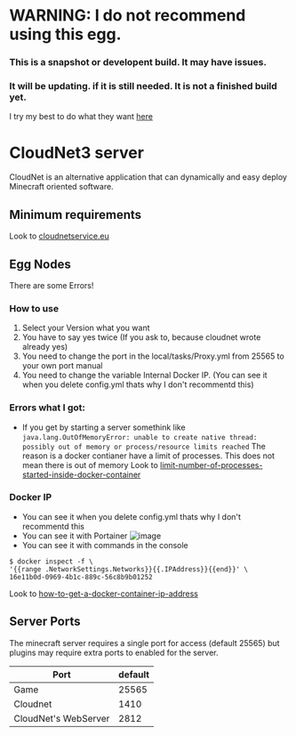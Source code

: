# WARNING: I do not recommend using this egg.
### This is a snapshot or developent build. It may have issues.
### It will be updating. if it is still needed. It is not a finished build yet.
I try my best to do what they want [here](https://github.com/parkervcp/eggs/issues/1245)

# CloudNet3 server
CloudNet is an alternative application that can dynamically and easy deploy Minecraft oriented software.

## Minimum requirements
Look to [cloudnetservice.eu](https://cloudnetservice.eu/docs/3.4/setup/requirements)

## Egg Nodes
There are some Errors!

### How to use
1. Select your Version what you want
2. You have to say yes twice (If you ask to, because cloudnet wrote already yes)
3. You need to change the port in the local/tasks/Proxy.yml from 25565 to your own port manual
4. You need to change the variable Internal Docker IP. (You can see it when you delete config.yml thats why I don't recommentd this)

### Errors what I got:
- If you get by starting a server somethink like 
`java.lang.OutOfMemoryError: unable to create native thread: possibly out of memory or process/resource limits reached`
The reason is a docker contianer have a limit of processes. This does not mean there is out of memory
Look to [limit-number-of-processes-started-inside-docker-container](https://stackoverflow.com/questions/28237906/limit-number-of-processes-started-inside-docker-container)

### Docker IP
- You can see it when you delete config.yml thats why I don't recommentd this
- You can see it with Portainer
![image](https://cloud.rakutt.eu/s/SgLrNQCmpLNsddi/preview)
- You can see it with commands in the console
```
$ docker inspect -f \
'{{range .NetworkSettings.Networks}}{{.IPAddress}}{{end}}' \
16e11b0d-0969-4b1c-889c-56c8b9b01252
```
Look to [how-to-get-a-docker-container-ip-address](https://www.freecodecamp.org/news/how-to-get-a-docker-container-ip-address-explained-with-examples)

## Server Ports
The minecraft server requires a single port for access (default 25565) but plugins may require extra ports to enabled for the server.


| Port  | default |
|-------|---------|
| Game | 25565 |
| Cloudnet | 1410 |
| CloudNet's WebServer | 2812 |
